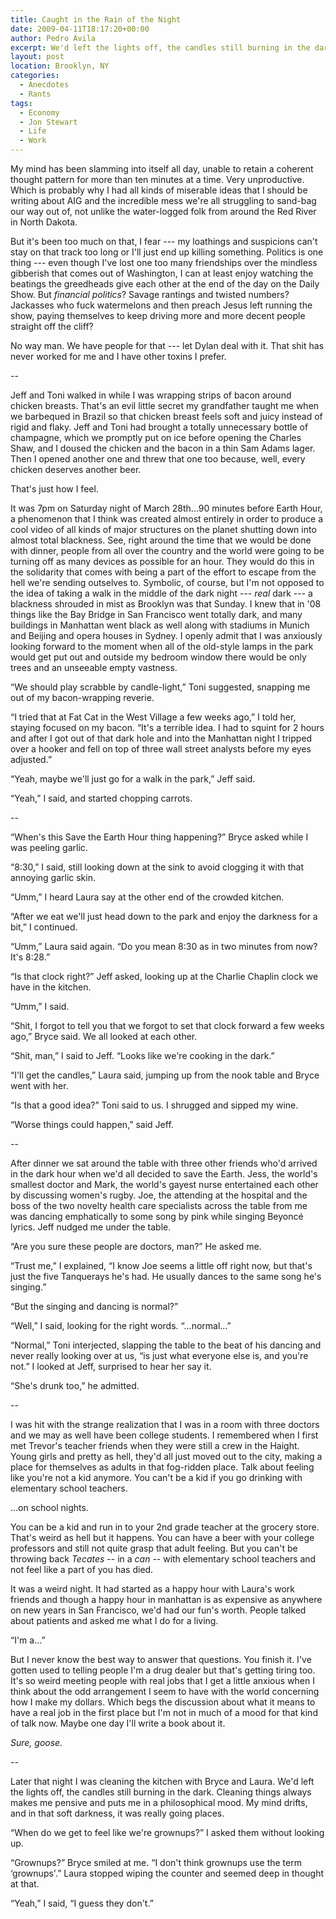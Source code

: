 ```yaml
---
title: Caught in the Rain of the Night
date: 2009-04-11T18:17:20+00:00
author: Pedro Ávila
excerpt: We'd left the lights off, the candles still burning in the dark. Cleaning things always makes me pensive and puts me in a philosophical mood. My mind drifts, and in that soft darkness, it was really going places.
layout: post
location: Brooklyn, NY
categories:
  - Anecdotes
  - Rants
tags:
  - Economy
  - Jon Stewart
  - Life
  - Work
---
```

My mind has been slamming into itself all day, unable to retain a coherent thought pattern for more than ten minutes at a time. Very unproductive. Which is probably why I had all kinds of miserable ideas that I should be writing about AIG and the incredible mess we're all struggling to sand-bag our way out of, not unlike the water-logged folk from around the Red River in North Dakota.

But it's been too much on that, I fear --- my loathings and suspicions can't stay on that track too long or I'll just end up killing something. Politics is one thing --- even though I've lost one too many friendships over the mindless gibberish that comes out of Washington, I can at least enjoy watching the beatings the greedheads give each other at the end of the day on the Daily Show. But _financial politics_? Savage rantings and twisted numbers? Jackasses who fuck watermelons and then preach Jesus left running the show, paying themselves to keep driving more and more decent people straight off the cliff?

No way man. We have people for that --- let Dylan deal with it. That shit has never worked for me and I have other toxins I prefer.

--

Jeff and Toni walked in while I was wrapping strips of bacon around chicken breasts. That's an evil little secret my grandfather taught me when we barbequed in Brazil so that chicken breast feels soft and juicy instead of rigid and flaky. Jeff and Toni had brought a totally unnecessary bottle of champagne, which we promptly put on ice before opening the Charles Shaw, and I doused the chicken and the bacon in a thin Sam Adams lager. Then I opened another one and threw that one too because, well, every chicken deserves another beer.

That's just how I feel.

It was 7pm on Saturday night of March 28th...90 minutes before Earth Hour, a phenomenon that I think was created almost entirely in order to produce a cool video of all kinds of major structures on the planet shutting down into almost total blackness. See, right around the time that we would be done with dinner, people from all over the country and the world were going to be turning off as many devices as possible for an hour. They would do this in the solidarity that comes with being a part of the effort to escape from the hell we're sending outselves to. Symbolic, of course, but I'm not opposed to the idea of taking a walk in the middle of the dark night --- _real_ dark --- a blackness shrouded in mist as Brooklyn was that Sunday. I knew that in '08 things like the Bay Bridge in San Francisco went totally dark, and many buildings in Manhattan went black as well along with stadiums in Munich and Beijing and opera houses in Sydney. I openly admit that I was anxiously looking forward to the moment when all of the old-style lamps in the park would get put out and outside my bedroom window there would be only trees and an unseeable empty vastness.

“We should play scrabble by candle-light,” Toni suggested, snapping me out of my bacon-wrapping reverie.

“I tried that at Fat Cat in the West Village a few weeks ago,” I told her, staying focused on my bacon. “It's a terrible idea. I had to squint for 2 hours and after I got out of that dark hole and into the Manhattan night I tripped over a hooker and fell on top of three wall street analysts before my eyes adjusted.”

“Yeah, maybe we'll just go for a walk in the park,” Jeff said.

“Yeah,” I said, and started chopping carrots.

--

“When's this Save the Earth Hour thing happening?” Bryce asked while I was peeling garlic.

“8:30,” I said, still looking down at the sink to avoid clogging it with that annoying garlic skin.

“Umm,” I heard Laura say at the other end of the crowded kitchen.

“After we eat we'll just head down to the park and enjoy the darkness for a bit,” I continued.

“Umm,” Laura said again. “Do you mean 8:30 as in two minutes from now? It's 8:28.”

“Is that clock right?” Jeff asked, looking up at the Charlie Chaplin clock we have in the kitchen.

“Umm,” I said.

“Shit, I forgot to tell you that we forgot to set that clock forward a few weeks ago,” Bryce said. We all looked at each other.

“Shit, man,” I said to Jeff. “Looks like we're cooking in the dark.”

“I'll get the candles,” Laura said, jumping up from the nook table and Bryce went with her.

“Is that a good idea?” Toni said to us. I shrugged and sipped my wine.

“Worse things could happen,” said Jeff.

--

After dinner we sat around the table with three other friends who'd arrived in the dark hour when we'd all decided to save the Earth. Jess, the world's smallest doctor and Mark, the world's gayest nurse entertained each other by discussing women's rugby. Joe, the attending at the hospital and the boss of the two novelty health care specialists across the table from me was dancing emphatically to some song by pink while singing Beyoncé lyrics. Jeff nudged me under the table.

“Are you sure these people are doctors, man?” He asked me.

“Trust me,” I explained, “I know Joe seems a little off right now, but that's just the five Tanquerays he's had. He usually dances to the same song he's singing.”

“But the singing and dancing is normal?”

“Well,” I said, looking for the right words. “...normal...”

“Normal,” Toni interjected, slapping the table to the beat of his dancing and never really looking over at us, “is just what everyone else is, and you're not.” I looked at Jeff, surprised to hear her say it.

“She's drunk too,” he admitted.

--

I was hit with the strange realization that I was in a room with three doctors and we may as well have been college students. I remembered when I first met Trevor's teacher friends when they were still a crew in the Haight. Young girls and pretty as hell, they'd all just moved out to the city, making a place for themselves as adults in that fog-ridden place. Talk about feeling like you're not a kid anymore. You can't be a kid if you go drinking with elementary school teachers.

...on school nights.

You can be a kid and run in to your 2nd grade teacher at the grocery store. That's weird as hell but it happens. You can have a beer with your college professors and still not quite grasp that adult feeling. But you can't be throwing back _Tecates_ -- in a _can_ -- with elementary school teachers and not feel like a part of you has died.

It was a weird night. It had started as a happy hour with Laura's work friends and though a happy hour in manhattan is as expensive as anywhere on new years in San Francisco, we'd had our fun's worth. People talked about patients and asked me what I do for a living.

“I'm a...”

But I never know the best way to answer that questions. You finish it. I've gotten used to telling people I'm a drug dealer but that's getting tiring too. It's so weird meeting people with real jobs that I get a little anxious when I think about the odd arrangement I seem to have with the world concerning how I make my dollars. Which begs the discussion about what it means to have a real job in the first place but I'm not in much of a mood for that kind of talk now. Maybe one day I'll write a book about it.

_Sure, goose._

--

Later that night I was cleaning the kitchen with Bryce and Laura. We'd left the lights off, the candles still burning in the dark. Cleaning things always makes me pensive and puts me in a philosophical mood. My mind drifts, and in that soft darkness, it was really going places.

“When do we get to feel like we're grownups?” I asked them without looking up.

“Grownups?” Bryce smiled at me. “I don't think grownups use the term ‘grownups'.” Laura stopped wiping the counter and seemed deep in thought at that.

“Yeah,” I said, “I guess they don't.”